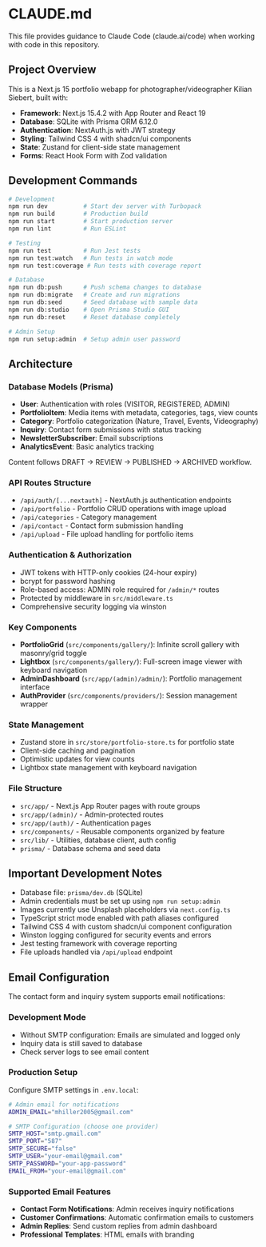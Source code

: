 # CLAUDE.md

This file provides guidance to Claude Code (claude.ai/code) when working with code in this
repository.

## Project Overview

This is a Next.js 15 portfolio webapp for photographer/videographer Kilian Siebert, built with:

- **Framework**: Next.js 15.4.2 with App Router and React 19
- **Database**: SQLite with Prisma ORM 6.12.0
- **Authentication**: NextAuth.js with JWT strategy
- **Styling**: Tailwind CSS 4 with shadcn/ui components
- **State**: Zustand for client-side state management
- **Forms**: React Hook Form with Zod validation

## Development Commands

```bash
# Development
npm run dev          # Start dev server with Turbopack
npm run build        # Production build
npm run start        # Start production server
npm run lint         # Run ESLint

# Testing
npm run test         # Run Jest tests
npm run test:watch   # Run tests in watch mode
npm run test:coverage # Run tests with coverage report

# Database
npm run db:push      # Push schema changes to database
npm run db:migrate   # Create and run migrations
npm run db:seed      # Seed database with sample data
npm run db:studio    # Open Prisma Studio GUI
npm run db:reset     # Reset database completely

# Admin Setup
npm run setup:admin  # Setup admin user password
```

## Architecture

### Database Models (Prisma)

- **User**: Authentication with roles (VISITOR, REGISTERED, ADMIN)
- **PortfolioItem**: Media items with metadata, categories, tags, view counts
- **Category**: Portfolio categorization (Nature, Travel, Events, Videography)
- **Inquiry**: Contact form submissions with status tracking
- **NewsletterSubscriber**: Email subscriptions
- **AnalyticsEvent**: Basic analytics tracking

Content follows DRAFT → REVIEW → PUBLISHED → ARCHIVED workflow.

### API Routes Structure

- `/api/auth/[...nextauth]` - NextAuth.js authentication endpoints
- `/api/portfolio` - Portfolio CRUD operations with image upload
- `/api/categories` - Category management
- `/api/contact` - Contact form submission handling
- `/api/upload` - File upload handling for portfolio items

### Authentication & Authorization

- JWT tokens with HTTP-only cookies (24-hour expiry)
- bcrypt for password hashing
- Role-based access: ADMIN role required for `/admin/*` routes
- Protected by middleware in `src/middleware.ts`
- Comprehensive security logging via winston

### Key Components

- **PortfolioGrid** (`src/components/gallery/`): Infinite scroll gallery with masonry/grid toggle
- **Lightbox** (`src/components/gallery/`): Full-screen image viewer with keyboard navigation
- **AdminDashboard** (`src/app/(admin)/admin/`): Portfolio management interface
- **AuthProvider** (`src/components/providers/`): Session management wrapper

### State Management

- Zustand store in `src/store/portfolio-store.ts` for portfolio state
- Client-side caching and pagination
- Optimistic updates for view counts
- Lightbox state management with keyboard navigation

### File Structure

- `src/app/` - Next.js App Router pages with route groups
- `src/app/(admin)/` - Admin-protected routes
- `src/app/(auth)/` - Authentication pages
- `src/components/` - Reusable components organized by feature
- `src/lib/` - Utilities, database client, auth config
- `prisma/` - Database schema and seed data

## Important Development Notes

- Database file: `prisma/dev.db` (SQLite)
- Admin credentials must be set up using `npm run setup:admin`
- Images currently use Unsplash placeholders via `next.config.ts`
- TypeScript strict mode enabled with path aliases configured
- Tailwind CSS 4 with custom shadcn/ui component configuration
- Winston logging configured for security events and errors
- Jest testing framework with coverage reporting
- File uploads handled via `/api/upload` endpoint

## Email Configuration

The contact form and inquiry system supports email notifications:

### Development Mode

- Without SMTP configuration: Emails are simulated and logged only
- Inquiry data is still saved to database
- Check server logs to see email content

### Production Setup

Configure SMTP settings in `.env.local`:

```bash
# Admin email for notifications
ADMIN_EMAIL="mhiller2005@gmail.com"

# SMTP Configuration (choose one provider)
SMTP_HOST="smtp.gmail.com"
SMTP_PORT="587"
SMTP_SECURE="false"
SMTP_USER="your-email@gmail.com"
SMTP_PASSWORD="your-app-password"
EMAIL_FROM="your-email@gmail.com"
```

### Supported Email Features

- **Contact Form Notifications**: Admin receives inquiry notifications
- **Customer Confirmations**: Automatic confirmation emails to customers
- **Admin Replies**: Send custom replies from admin dashboard
- **Professional Templates**: HTML emails with branding
